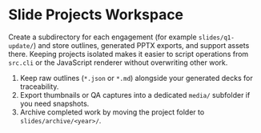 # Slide Projects Workspace

Create a subdirectory for each engagement (for example <code>slides/q1-update/</code>) and store outlines, generated PPTX exports, and support assets there. Keeping projects isolated makes it easier to script operations from <code>src.cli</code> or the JavaScript renderer without overwriting other work.

<ol>
  <li>Keep raw outlines (<code>*.json</code> or <code>*.md</code>) alongside your generated decks for traceability.</li>
  <li>Export thumbnails or QA captures into a dedicated <code>media/</code> subfolder if you need snapshots.</li>
  <li>Archive completed work by moving the project folder to <code>slides/archive/&lt;year&gt;/</code>.</li>
</ol>
